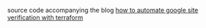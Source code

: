 source code accompanying the blog [how to automate google site verification with terraform](https://binx.io/blog/2020/09/27/how-to-automate-google-site-verification-with-terraform/)
